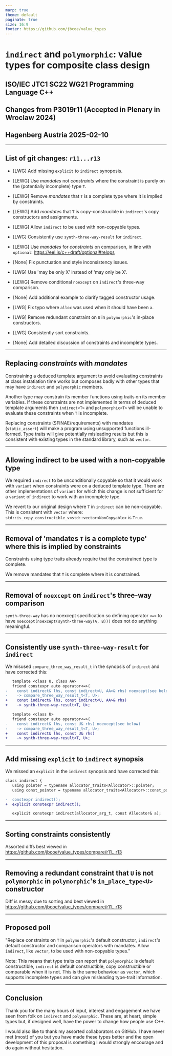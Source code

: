 ```yaml
---
marp: true
theme: default
paginate: true
size: 16:9
footer: https://github.com/jbcoe/value_types
---
```


# `indirect` and `polymorphic`: value types for composite class design

## ISO/IEC JTC1 SC22 WG21 Programming Language C++

## Changes from P3019r11 (Accepted in Plenary in Wroclaw 2024)

## Hagenberg Austria 2025-02-10

---

## List of git changes: `r11...r13`

- [LWG] Add missing `explicit` to `indirect` synoposis.

- [LEWG] Use _mandates_ not _constraints_ where the constraint is purely
  on the (potentially incomplete) type `T`.

- [LEWG] Remove _mandates_ that `T` is a complete type where it is implied by constraints.

- [LEWG] Add _mandates_ that `T` is copy-construcible in `indirect`'s copy constructors and assignments.

- [LEWG] Allow `indirect` to be used with non-copyable types.

- [LWG] Consistently use `synth-three-way-result` for `indirect`.

- [LEWG] Use _mandates_ for _constraints_ on comparison, in line with `optional`: https://eel.is/c++draft/optional#relops

- [None] Fix punctuation and style inconsistency issues.

- [LWG] Use 'may be only X' instead of 'may only be X'.

- [LEWG] Remove conditional `noexcept` on `indirect`'s three-way comparison.

- [None] Add additional example to clarify tagged constructor usage.

- [LWG] Fix typo where `alloc` was used when it should have been `a`.

- [LWG] Remove redundant constraint on `U` in `polymorphic`'s in-place constructors.

- [LWG] Consistently sort constraints.

- [None] Add detailed discussion of constraints and incomplete types.

---

## Replacing _constraints_ with _mandates_

Constraining a deduced template argument to avoid evaluating constraints at class
instatiation time works but composes badly with other types that may have `indirect`
and `polymorphic` members.

Another type may constrain its member functions using traits on its member variables.
If these constraints are not implemented in terms of deduced template arguments then
`indirect<T>` and `polymorphic<T>` will be unable to evaluate these constraints when
`T` is incomplete.

Replacing constraints (SFINAE/requirements) with mandates (`static_assert`) will make
a program using unsupported functions ill-formed. Type traits will give potentially
misleading results but this is consistent with existing types in the standard library,
such as `vector`.

---

## Allowing indirect to be used with a non-copyable type

We required `indirect` to be unconditionally copyable so that it would work with
`variant` when constraints were on a deduced template type. There are other
implementations of `variant` for which this change is not sufficient for a
`variant` of `indirect` to work with an incomplete type.

We revert to our original design where `T` in `indirect` can be non-copyable.
This is consistent with `vector` where:
`std::is_copy_constructible_v<std::vector<NonCopyable>` is `True`.

---

## Removal of 'mandates `T` is a complete type' where this is implied by constraints

Constraints using type traits already require that the constrained type is complete.

We remove mandates that `T` is complete where it is constrained.

---

## Removal of `noexcept` on `indirect`'s three-way comparison

`synth-three-way` has no noexcept specification so defining
operator `<=>` to have `noexcept(noexcept(synth-three-way(A, B)))`
does not do anything meaningful.

---

## Consistently use `synth-three-way-result` for `indirect`

We misused `compare_three_way_result_t` in the synopsis of `indirect`
and have corrected this:

```diff
   template <class U, class AA>
   friend constexpr auto operator<=>(
-    const indirect& lhs, const indirect<U, AA>& rhs) noexcept(see below)
-    -> compare_three_way_result_t<T, U>;
+    const indirect& lhs, const indirect<U, AA>& rhs)
+    -> synth-three-way-result<T, U>;

   template <class U>
   friend constexpr auto operator<=>(
-    const indirect& lhs, const U& rhs) noexcept(see below)
-    -> compare_three_way_result_t<T, U>;
+    const indirect& lhs, const U& rhs)
+    -> synth-three-way-result<T, U>;
```

---

## Add missing `explicit` to `indirect` synopsis

We missed an `explicit` in the `indirect` synopsis and
have corrected this:

```diff
class indirect {
   using pointer = typename allocator_traits<Allocator>::pointer;
   using const_pointer = typename allocator_traits<Allocator>::const_pointer;

-  constexpr indirect();
+  explicit constexpr indirect();

   explicit constexpr indirect(allocator_arg_t, const Allocator& a);
```

---

## Sorting constraints consistently

Assorted diffs best viewed in <https://github.com/jbcoe/value_types/compare/r11...r13>

---

## Removing a redundant constraint that `U` is not `polymorphic` in `polymorphic`'s `in_place_type<U>` constructor

Diff is messy due to sorting and best viewed in <https://github.com/jbcoe/value_types/compare/r11...r13>

---

## Proposed poll

"Replace constraints on `T` in `polymorphic`'s default constructor, `indirect`'s default
constructor and comparison operators with mandates. Allow `indirect`, like `vector`, to
be used with non-copyable types."

Note: This means that type traits can report that `polymorphic` is default constructible,
`indirect` is default constructible, copy constructible or comparable when it is not.
This is the same behaviour as `vector`, which supports incomplete types and can give
misleading type-trait information.

---

## Conclusion

Thank you for the many hours of input, interest and engagement we have seen from folk
on `indirect` and `polymorphic`. These are, at heart, simple types but, if designed
well, have the power to change how people use C++.

I would also like to thank my assorted collaborators on GitHub. I have never met (most)
of you but you have made these types better and the open development of this proposal
is something I would strongly encourage and do again without hesitation.
